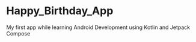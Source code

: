 # Happy_Birthday_App
My first app while learning Android Development using Kotlin and Jetpack Compose
